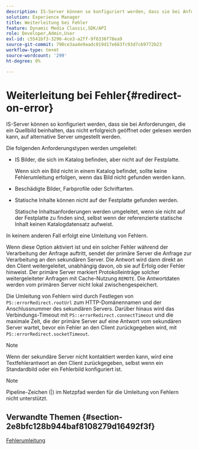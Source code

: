 ```yaml
---
description: IS-Server können so konfiguriert werden, dass sie bei Anforderungen, die ein Quellbild beinhalten, das nicht erfolgreich geöffnet oder gelesen werden kann, auf alternative Server umgestellt werden.
solution: Experience Manager
title: Weiterleitung bei Fehler
feature: Dynamic Media Classic,SDK/API
role: Developer,Admin,User
exl-id: c5541bf3-3296-4ce3-a2ff-9f6336f78ea9
source-git-commit: 790ce3aa4e9aadc019d17e663fc93d7c69772b23
workflow-type: tm+mt
source-wordcount: '299'
ht-degree: 0%

---
```


# Weiterleitung bei Fehler{#redirect-on-error}

IS-Server können so konfiguriert werden, dass sie bei Anforderungen, die ein Quellbild beinhalten, das nicht erfolgreich geöffnet oder gelesen werden kann, auf alternative Server umgestellt werden.

Die folgenden Anforderungstypen werden umgeleitet:

* IS Bilder, die sich im Katalog befinden, aber nicht auf der Festplatte.

   Wenn sich ein Bild nicht in einem Katalog befindet, sollte keine Fehlerumleitung erfolgen, wenn das Bild nicht gefunden werden kann.

* Beschädigte Bilder, Farbprofile oder Schriftarten.
* Statische Inhalte können nicht auf der Festplatte gefunden werden.

   Statische Inhaltsanforderungen werden umgeleitet, wenn sie nicht auf der Festplatte zu finden sind, selbst wenn der referenzierte statische Inhalt keinen Katalogdatensatz aufweist.

In keinem anderen Fall erfolgt eine Umleitung von Fehlern.

Wenn diese Option aktiviert ist und ein solcher Fehler während der Verarbeitung der Anfrage auftritt, sendet der primäre Server die Anfrage zur Verarbeitung an den sekundären Server. Die Antwort wird dann direkt an den Client weitergeleitet, unabhängig davon, ob sie auf Erfolg oder Fehler hinweist. Der primäre Server markiert Protokolleinträge solcher weitergeleiteter Anfragen mit Cache-Nutzung `REMOTE`. Die Antwortdaten werden vom primären Server nicht lokal zwischengespeichert.

Die Umleitung von Fehlern wird durch Festlegen von `PS::errorRedirect.rootUrl` zum HTTP-Domänennamen und der Anschlussnummer des sekundären Servers. Darüber hinaus wird das Verbindungs-Timeout mit `PS::errorRedirect.connectTimeout` und die maximale Zeit, die der primäre Server auf eine Antwort vom sekundären Server wartet, bevor ein Fehler an den Client zurückgegeben wird, mit `PS::errorRedirect.socketTimeout`.

>[!NOTE]
>
>Wenn der sekundäre Server nicht kontaktiert werden kann, wird eine Textfehlerantwort an den Client zurückgegeben, selbst wenn ein Standardbild oder ein Fehlerbild konfiguriert ist.

>[!NOTE]
>
>Pipeline-Zeichen (|) im Netzpfad werden für die Umleitung von Fehlern nicht unterstützt.

## Verwandte Themen {#section-2e8bfc128b944baf8108279d16492f3f}

[Fehlerumleitung](../../../is-api/image-serving-api-ref/c-configuration-and-administration/c-server-settings/r-error-redirection.md#reference-268b1bf6ce1b44bb979727c6f5daf1ac)

